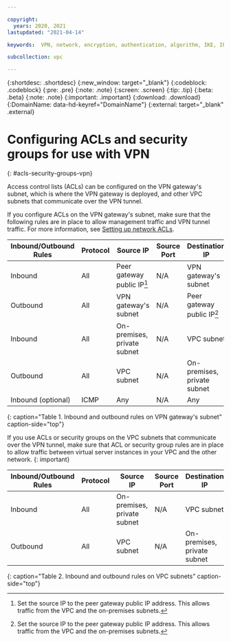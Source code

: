 ```yaml
---

copyright:
  years: 2020, 2021
lastupdated: "2021-04-14"

keywords:  VPN, network, encryption, authentication, algorithm, IKE, IPsec, policies, gateway

subcollection: vpc

---
```


{:shortdesc: .shortdesc}
{:new_window: target="_blank"}
{:codeblock: .codeblock}
{:pre: .pre}
{:note: .note}
{:screen: .screen}
{:tip: .tip}
{:beta: .beta}
{:note: .note}
{:important: .important}
{:download: .download}
{:DomainName: data-hd-keyref="DomainName"}
{:external: target="_blank" .external}

# Configuring ACLs and security groups for use with VPN
{: #acls-security-groups-vpn}

Access control lists (ACLs) can be configured on the VPN gateway's subnet, which is where the VPN gateway is deployed, and other VPC subnets that communicate over the VPN tunnel. 

If you configure ACLs on the VPN gateway's subnet, make sure that the following rules are in place to allow management traffic and VPN tunnel traffic. For more information, see [Setting up network ACLs](/docs/vpc?topic=vpc-using-acls).

| Inbound/Outbound Rules | Protocol | Source IP | Source Port | Destination IP | Destination Port | 
|--------------|------|------|------|------|------------------|
| Inbound | All | Peer gateway public IP[^IP] | N/A | VPN gateway's subnet | N/A
| Outbound | All  | VPN gateway's subnet | N/A | Peer gateway public IP[^IP] | N/A
| Inbound | All | On-premises, private subnet | N/A | VPC subnet | N/A
| Outbound | All  | VPC subnet | N/A | On-premises, private subnet | N/A
| Inbound (optional) | ICMP | Any | N/A | Any | N/A
{: caption="Table 1. Inbound and outbound rules on VPN gateway's subnet" caption-side="top"}

If you use ACLs or security groups on the VPC subnets that communicate over the VPN tunnel, make sure that ACL or security group rules are in place to allow traffic between virtual server instances in your VPC and the other network.
{: important}

| Inbound/Outbound Rules | Protocol | Source IP | Source Port | Destination IP | Destination Port | 
|--------------|------|------|------|------|------------------|
| Inbound | All | On-premises, private subnet | N/A | VPC subnet | N/A
| Outbound | All | VPC subnet | N/A | On-premises, private subnet | N/A
{: caption="Table 2. Inbound and outbound rules on VPC subnets" caption-side="top"}

[^IP]:Set the source IP to the peer gateway public IP address. This allows traffic from the VPC and the on-premises subnets. 

